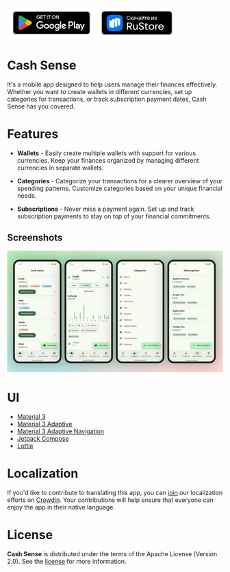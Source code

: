<div style="display:flex">
<a href='https://play.google.com/store/apps/details?id=ru.resodostudios.cashsense'>
    <img alt="Get it on Google Play" src="docs/images/badges/google-play-badge.png" height="80"/>
  </a>
  <a href="https://trk.mail.ru/c/me10h4?bundle_id=ru.resodostudios.cashsense">
    <img alt="Get it on RuStore" src="docs/images/badges/rustore-badge.png" height="80">
  </a>
</div>

Cash Sense
==================

It's a mobile app designed to help users manage their finances effectively. Whether you want to create wallets in different currencies, set up categories for transactions, or track subscription payment dates, Cash Sense has you covered.

# Features

- **Wallets** - Easily create multiple wallets with support for various currencies. Keep your finances organized by managing different currencies in separate wallets.

- **Categories** - Categorize your transactions for a clearer overview of your spending patterns. Customize categories based on your unique financial needs.

- **Subscriptions** - Never miss a payment again. Set up and track subscription payments to stay on top of your financial commitments.

## Screenshots

![Screenshots](docs/images/screenshots.jpg "Screenshots")

# UI

* [Material 3][1]
* [Material 3 Adaptive][2]
* [Material 3 Adaptive Navigation][3]
* [Jetpack Compose][4]
* [Lottie][5]

# Localization

If you'd like to contribute to translating this app, you can [join][6] our localization efforts on [Crowdin][7]. 
Your contributions will help ensure that everyone can enjoy the app in their native language.

# License

**Cash Sense** is distributed under the terms of the Apache License (Version 2.0). See the
[license](LICENSE) for more information.

[1]: https://m3.material.io/
[2]: https://developer.android.com/reference/kotlin/androidx/compose/material3/adaptive/package-summary
[3]: https://developer.android.com/reference/kotlin/androidx/compose/material3/adaptive/navigation/suite/package-summary
[4]: https://developer.android.com/jetpack/compose
[5]: https://github.com/airbnb/lottie/blob/master/android-compose.md
[6]: https://crowdin.com/project/cashsense/invite?h=d573fbd44b6bcf6bfc0dfbbfb3bf800f2198579
[7]: https://crowdin.com/